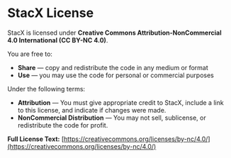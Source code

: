 # StacX License

StacX is licensed under **Creative Commons Attribution-NonCommercial 4.0 International (CC BY-NC 4.0)**.

You are free to:

- **Share** — copy and redistribute the code in any medium or format
- **Use** — you may use the code for personal or commercial purposes

Under the following terms:

- **Attribution** — You must give appropriate credit to StacX, include a link to this license, and indicate if changes were made.
- **NonCommercial Distribution** — You may not sell, sublicense, or redistribute the code for profit.

**Full License Text:** [https://creativecommons.org/licenses/by-nc/4.0/](https://creativecommons.org/licenses/by-nc/4.0/)
